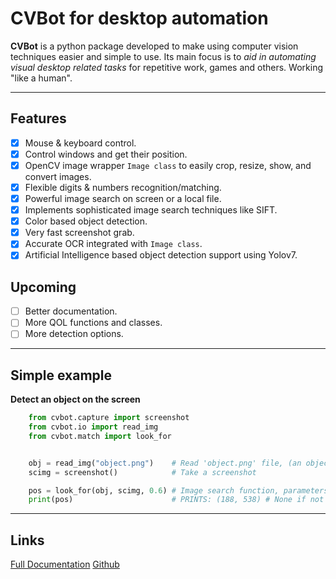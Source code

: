 # CVBot for desktop automation

**CVBot** is a python package developed to make using computer vision techniques easier and simple to use. 
Its main focus is to *aid in automating visual desktop related tasks* for repetitive work, games and others. Working "like a human".

-------------------------------------------------------------------------------
## Features

- [x] Mouse & keyboard control.
- [x] Control windows and get their position.
- [x] OpenCV image wrapper `Image class` to easily crop, resize, show, and convert images.
- [x] Flexible digits & numbers recognition/matching.
- [x] Powerful image search on screen or a local file.
- [x] Implements sophisticated image search techniques like SIFT.
- [x] Color based object detection.
- [x] Very fast screenshot grab.
- [x] Accurate OCR integrated with `Image class`.
- [x] Artificial Intelligence based object detection support using Yolov7.

## Upcoming

- [ ] Better documentation.
- [ ] More QOL functions and classes.
- [ ] More detection options.

-------------------------------------------------------------------------------
## Simple example

**Detect an object on the screen**

```python
    from cvbot.capture import screenshot
    from cvbot.io import read_img
    from cvbot.match import look_for


    obj = read_img("object.png")    # Read 'object.png' file, (an object currently visible on screen)
    scimg = screenshot()            # Take a screenshot

    pos = look_for(obj, scimg, 0.6) # Image search function, parameters: (needle, haystack, search confidence 1 = 100%)
    print(pos)                      # PRINTS: (188, 538) # None if not found
```

-------------------------------------------------------------------------------
## Links

[Full Documentation](https://cvbot.rtfd.io/)
[Github](https://github.com/Runeste3/cvbot)
